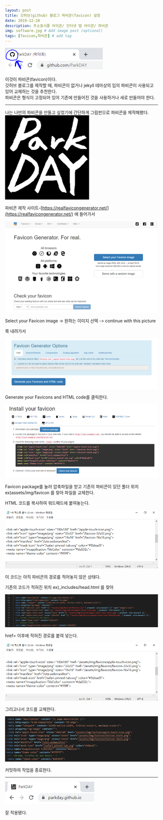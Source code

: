 ```yaml
---
layout: post
title: 깃허브(github) 블로그 파비콘(favicon) 설정
date: 2019-12-28
description: 주소표시줄 아이콘/ 인터넷 탭 아이콘/ 파비콘 
img: software.jpg # Add image post (optional)
tags: [favicon,파비콘] # add tag
---
```





![favicon-sample](/assets/img/favicon-sample.PNG)

이것이 파비콘(favicon)이다.  
깃허브 블로그를 제작할 때, 파비콘이 없거나 jekyll 테마상의 임의 파비콘이 사용되고 있어 교체하는 것을 추천한다.  
파비콘은 형식이 고정되어 있어 기존에 만들어진 것을 사용하거나 새로 만들어야 한다.  







------------------------------------------

나는 나만의 파비콘을 만들고 싶었기에 간단하게 그림판으로 파비콘을 제작해봤다.  
![a](/assets/img/parkday-black.png)  


파비콘 제작 사이트-[https://realfavicongenerator.net/](https://realfavicongenerator.net/) 에 들어가서

![t](/assets/img/favicon-page1.png)  

Select your Favicon image -> 원하는 이미지 선택 -> continue with this picture  

쭉 내려가서  

![s](/assets/img/favicon-page2.png)  

Generate your Favicons and HTML code를 클릭한다.  

![d](/assets/img/favicon-page3.png)  

Favicon package를 눌러 압축파일을 받고 기존의 파비콘이 있던 폴더 위치 ex)assets/img/favicon 를 찾아 파일을 교체한다.   

HTML 코드를 복사하여 워드패드에 붙여놓는다.   

![k](/assets/img/txt1.png)   

이 코드는 아직 파비콘의 경로를 적어놓지 않은 상태다.   

기존의 코드가 적혀진 위치  ex)_includes/head.html  를 찾아   

![k](/assets/img/vsc1.png)   

href= 이후에 적혀진 경로를 붙여 넣는다.  

![k](/assets/img/txt2.png)  

그리고나서 코드를 교체한다.

![k](/assets/img/vsc2.PNG)   


커밋하여 작업을 종료한다.





----------------------------------

![k](/assets/img/apply-favicon.png)  

잘 적용됐다.

